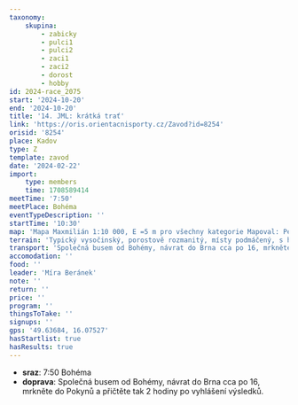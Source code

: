 ```yaml
---
taxonomy:
    skupina:
        - zabicky
        - pulci1
        - pulci2
        - zaci1
        - zaci2
        - dorost
        - hobby
id: 2024-race_2075
start: '2024-10-20'
end: '2024-10-20'
title: '14. JML: krátká trať'
link: 'https://oris.orientacnisporty.cz/Zavod?id=8254'
orisid: '8254'
place: Kadov
type: Z
template: zavod
date: '2024-02-22'
import:
    type: members
    time: 1708589414
meetTime: '7:50'
meetPlace: Bohéma
eventTypeDescription: ''
startTime: '10:30'
map: 'Mapa Maxmilián 1:10 000, E =5 m pro všechny kategorie Mapoval: Petr Mareček 2023, revize 9/2024. Mapy budou vodovzdorně upraveny (Pretex).'
terrain: 'Typický vysočinský, porostově rozmanitý, místy podmáčený, s hustou sítí komunikací.'
transport: 'Společná busem od Bohémy, návrat do Brna cca po 16, mrkněte do Pokynů a přičtěte tak 2 hodiny po vyhlášení výsledků.'
accomodation: ''
food: ''
leader: 'Míra Beránek'
note: ''
return: ''
price: ''
program: ''
thingsToTake: ''
signups: ''
gps: '49.63684, 16.07527'
hasStartlist: true
hasResults: true
---
```


* **sraz**: 7:50 Bohéma
* **doprava**: Společná busem od Bohémy, návrat do Brna cca po 16, mrkněte do Pokynů a přičtěte tak 2 hodiny po vyhlášení výsledků.
